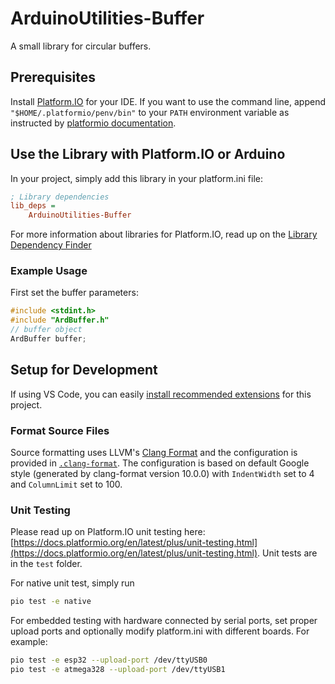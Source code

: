 # ArduinoUtilities-Buffer

A small library for circular buffers.

## Prerequisites

Install [Platform.IO](https://docs.platformio.org/en/latest/) for your IDE. If you want to use the command line, append `"$HOME/.platformio/penv/bin"` to your `PATH` environment variable as instructed by [platformio documentation](https://docs.platformio.org/en/latest/core/installation.html#install-shell-commands).

## Use the Library with Platform.IO or Arduino

In your project, simply add this library in your platform.ini file:

```ini
; Library dependencies
lib_deps =
    ArduinoUtilities-Buffer
```

For more information about libraries for Platform.IO, read up on the [Library Dependency Finder](https://docs.platformio.org/en/latest/librarymanager/ldf.html#ldf)

### Example Usage

First set the buffer parameters:

```cpp
#include <stdint.h>
#include "ArdBuffer.h"
// buffer object
ArdBuffer buffer;
```

## Setup for Development

If using VS Code, you can easily [install recommended extensions](https://code.visualstudio.com/docs/editor/extension-gallery#_recommended-extensions) for this project.

### Format Source Files

Source formatting uses LLVM's [Clang Format](https://clang.llvm.org/docs/ClangFormat.html) and the configuration is provided in [`.clang-format`](.clang-format). The configuration is based on default Google style (generated by clang-format version 10.0.0) with `IndentWidth` set to 4 and `ColumnLimit` set to 100.

### Unit Testing

Please read up on Platform.IO unit testing here: [https://docs.platformio.org/en/latest/plus/unit-testing.html](https://docs.platformio.org/en/latest/plus/unit-testing.html). Unit tests are in the `test` folder.

For native unit test, simply run

```sh
pio test -e native
```

For embedded testing with hardware connected by serial ports, set proper upload ports and optionally modify platform.ini with different boards. For example:

```sh
pio test -e esp32 --upload-port /dev/ttyUSB0
pio test -e atmega328 --upload-port /dev/ttyUSB1
```
